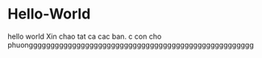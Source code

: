 # Hello-World
hello world
Xin chao tat ca cac ban.
c
con cho phuongggggggggggggggggggggggggggggggggggggggggggggggggggg
